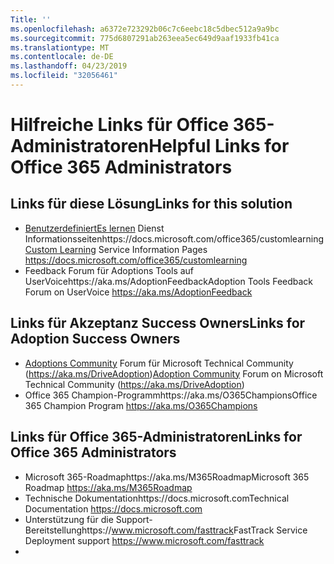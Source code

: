 ```yaml
---
Title: ''
ms.openlocfilehash: a6372e723292b06c7c6eebc18c5dbec512a9a9bc
ms.sourcegitcommit: 775d6807291ab263eea5ec649d9aaf1933fb41ca
ms.translationtype: MT
ms.contentlocale: de-DE
ms.lasthandoff: 04/23/2019
ms.locfileid: "32056461"
---
```

# <a name="helpful-links-for-office-365-administrators"></a><span data-ttu-id="8b11e-102">Hilfreiche Links für Office 365-Administratoren</span><span class="sxs-lookup"><span data-stu-id="8b11e-102">Helpful Links for Office 365 Administrators</span></span>

## <a name="links-for-this-solution"></a><span data-ttu-id="8b11e-103">Links für diese Lösung</span><span class="sxs-lookup"><span data-stu-id="8b11e-103">Links for this solution</span></span>

- <span data-ttu-id="8b11e-104">[BenutzerdefiniertEs lernen](https://docs.microsoft.com/office365/customlearning) Dienst Informationsseitenhttps://docs.microsoft.com/office365/customlearning</span><span class="sxs-lookup"><span data-stu-id="8b11e-104">[Custom Learning](https://docs.microsoft.com/office365/customlearning) Service Information Pages https://docs.microsoft.com/office365/customlearning</span></span>
- <span data-ttu-id="8b11e-105">Feedback Forum für Adoptions Tools auf UserVoicehttps://aka.ms/AdoptionFeedback</span><span class="sxs-lookup"><span data-stu-id="8b11e-105">Adoption Tools Feedback Forum on UserVoice https://aka.ms/AdoptionFeedback</span></span> 

## <a name="links-for-adoption-success-owners"></a><span data-ttu-id="8b11e-106">Links für Akzeptanz Success Owners</span><span class="sxs-lookup"><span data-stu-id="8b11e-106">Links for Adoption Success Owners</span></span>
- <span data-ttu-id="8b11e-107">[Adoptions Community](https://aka.ms/DriveAdoption) Forum für Microsoft Technical Community (https://aka.ms/DriveAdoption)</span><span class="sxs-lookup"><span data-stu-id="8b11e-107">[Adoption Community](https://aka.ms/DriveAdoption) Forum on Microsoft Technical Community (https://aka.ms/DriveAdoption)</span></span>
- <span data-ttu-id="8b11e-108">Office 365 Champion-Programmhttps://aka.ms/O365Champions</span><span class="sxs-lookup"><span data-stu-id="8b11e-108">Office 365 Champion Program https://aka.ms/O365Champions</span></span> 

## <a name="links-for-office-365-administrators"></a><span data-ttu-id="8b11e-109">Links für Office 365-Administratoren</span><span class="sxs-lookup"><span data-stu-id="8b11e-109">Links for Office 365 Administrators</span></span>
- <span data-ttu-id="8b11e-110">Microsoft 365-Roadmaphttps://aka.ms/M365Roadmap</span><span class="sxs-lookup"><span data-stu-id="8b11e-110">Microsoft 365 Roadmap https://aka.ms/M365Roadmap</span></span>
- <span data-ttu-id="8b11e-111">Technische Dokumentationhttps://docs.microsoft.com</span><span class="sxs-lookup"><span data-stu-id="8b11e-111">Technical Documentation https://docs.microsoft.com</span></span>
- <span data-ttu-id="8b11e-112">Unterstützung für die Support-Bereitstellunghttps://www.microsoft.com/fasttrack</span><span class="sxs-lookup"><span data-stu-id="8b11e-112">FastTrack Service Deployment support https://www.microsoft.com/fasttrack</span></span>
- 
